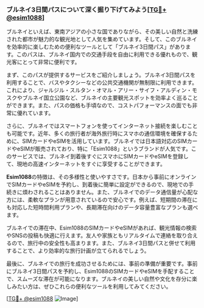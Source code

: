 ### ブルネイ3日間パスについて深く掘り下げてみよう[[TG💪+ @esim1088](https://t.me/s/esim1088)]

ブルネイといえば、東南アジアの小さな国でありながら、その美しい自然と洗練された都市が魅力的な観光地として人気を集めています。そして、このブルネイを効率的に楽しむための便利なツールとして「ブルネイ3日間パス」があります。このパスは、ブルネイ国内での交通手段を自由に利用できる優れもので、観光客にとって非常に便利です。

まず、このパスが提供するサービスをご紹介しましょう。ブルネイ3日間パスを利用することで、バスやタクシーなどの公共交通機関が無制限に利用できます。これにより、ジャルジル・スルタン・オマル・アリー・サイフ・アルディン・モスクやブルネイ国立公園など、ブルネイの主要観光スポットを効率よく巡ることができます。また、パスの価格も手頃なので、コストパフォーマンスの面でも非常に優れています。

さらに、ブルネイではスマートフォンを使ってインターネット接続を楽しむことも可能です。近年、多くの旅行者が海外旅行時にスマホの通信環境を確保するために、SIMカードやeSIMを活用しています。ブルネイでは日本語対応のSIMカードやeSIMが販売されており、特に「Esim1088」というブランドが人気です。このサービスでは、ブルネイ到着後すぐにスマホにSIMカードやeSIMを登録して、現地の高速インターネットをすぐに享受することができます。

**Esim1088**の特徴は、その多様性と使いやすさです。日本から事前にオンラインでSIMカードやeSIMを予約し、到着後に簡単に設定ができるので、現地での手続きに煩わされることはありません。また、ブルネイでのデータ通信量が心配な方には、柔軟なプランが用意されているので安心です。例えば、短期間の滞在にも対応した短時間利用プランや、長期滞在向けのデータ容量豊富なプランも選べます。

ブルネイでの滞在中、Esim1088のSIMカードやeSIMがあれば、観光情報の検索やSNSの投稿も快適に行えます。友人や家族ともリアルタイムで連絡を取り合えるので、旅行中の安全性も高まります。また、ブルネイ3日間パスと併せて利用することで、より効率的な旅行計画が立てられるでしょう。

最後に、ブルネイでの旅行を成功させるためには、事前の準備が重要です。事前にブルネイ3日間パスを予約し、Esim1088のSIMカードやeSIMを手配することで、スムーズな滞在が可能になります。ブルネイの美しい自然や文化を存分に楽しみたい方は、ぜひこれらの便利なツールを利用してみてください。

[[TG💪+ @esim1088](https://t.me/s/esim1088) ![Image](https://i.postimg.cc/Y0z9fWf4/image.png)]